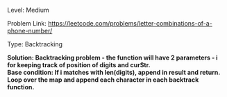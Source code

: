Level: Medium

Problem Link: https://leetcode.com/problems/letter-combinations-of-a-phone-number/

Type: Backtracking

<b>Solution: Backtracking problem - the function will have 2 parameters - i for keeping track of position of digits and curStr. <br>Base condition: If i matches with len(digits), append in result and return. <br>Loop over the map and append each character in each backtrack function. </b>
